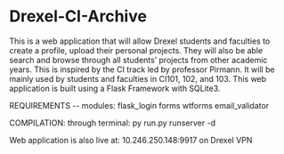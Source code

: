 # Drexel-CI-Archive
This is a web application that will allow Drexel students and faculties to create a profile, upload their personal projects. They will also be able search and browse through all students’ projects from other academic years. This is inspired by the CI track led by professor Pirmann. It will be mainly used by students and faculties in CI101, 102, and 103. This web application is built using a Flask Framework with SQLite3.

REQUIREMENTS -- modules:
flask_login
forms
wtforms
email_validator

COMPILATION:
through terminal:
py run.py runserver -d

Web application is also live at: 10.246.250.148:9917 on Drexel VPN